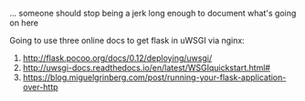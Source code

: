 ... someone should stop being a jerk long enough to document what's going on here

Going to use three online docs to get flask in uWSGI via nginx:

1. http://flask.pocoo.org/docs/0.12/deploying/uwsgi/
2. http://uwsgi-docs.readthedocs.io/en/latest/WSGIquickstart.html#
3. https://blog.miguelgrinberg.com/post/running-your-flask-application-over-http
